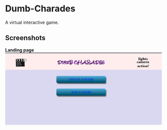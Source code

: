 # Dumb-Charades

A virtual interactive game.

## Screenshots

**Landing page**
![project landing page](./.github/images/landing-page.png)

